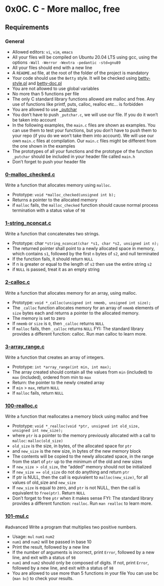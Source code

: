 # 0x0C. C - More malloc, free

## Requirements
### General

* Allowed editors: `vi`, `vim`, `emacs`
* All your files will be compiled on Ubuntu 20.04 LTS using gcc, using the options `-Wall -Werror -Wextra -pedantic -std=gnu89`
* All your files should end with a new line
* A `README.md` file, at the root of the folder of the project is mandatory
* Your code should use the `Betty` style. It will be checked using [betty-style.pl](https://github.com/alx-tools/Betty/blob/master/betty-style.pl) and [betty-doc.pl](https://github.com/alx-tools/Betty/blob/master/betty-doc.pl)
* You are not allowed to use global variables
* No more than 5 functions per file
* The only C standard library functions allowed are malloc and free. Any use of functions like printf, puts, calloc, realloc etc… is forbidden
* You are allowed to use [_putchar](https://github.com/alx-tools/_putchar.c/blob/master/_putchar.c)
* You don’t have to push `_putchar.c`, we will use our file. If you do it won’t be taken into account
* In the following examples, the `main.c` files are shown as examples. You can use them to test your functions, but you don’t have to push them to your repo (if you do we won’t take them into account). We will use our own `main.c` files at compilation. Our `main.c` files might be different from the one shown in the examples
* The prototypes of all your functions and the prototype of the function `_putchar` should be included in your header file called `main.h`
* Don’t forget to push your header file

### [0-malloc_checked.c](0-malloc_checked.c)
Write a function that allocates memory using `malloc`.
* Prototype: `void *malloc_checked(unsigned int b);`
* Returns a pointer to the allocated memory
* if `malloc` fails, the `malloc_checked` function should cause normal process termination with a status value of `98`

### [1-string_nconcat.c](1-string_nconcat.c)
Write a function that concatenates two strings.
* Prototype: char `*string_nconcat(char *s1, char *s2, unsigned int n);`
* The returned pointer shall point to a newly allocated space in memory, which contains `s1`, followed by the first `n` bytes of `s2`, and null terminated
* If the function fails, it should return `NULL`
* If n is greater or equal to the length of `s2` then use the entire string `s2`
* if `NULL` is passed, treat it as an empty string

### [2-calloc.c](2-calloc.c)
Write a function that allocates memory for an array, using malloc.
* Prototype: `void *_calloc(unsigned int nmemb, unsigned int size);`
* The `_calloc` function allocates memory for an array of `nmemb` elements of `size` bytes each and returns a pointer to the allocated memory.
* The memory is set to zero
* If `nmemb` or `size` is `0`, then `_calloc` returns `NULL`
* If `malloc` fails, then `_calloc` returns `NULL`
FYI: The standard library provides a different function: calloc. Run man calloc to learn more.

### [3-array_range.c](3-array_range.c)
Write a function that creates an array of integers.
* Prototype: `int *array_range(int min, int max);`
* The array created should contain all the values from `min` (included) to `max` (included), ordered from min to `max`
* Return: the pointer to the newly created array
* If `min` > `max`, return `NULL`
* If `malloc` fails, return `NULL`

### [100-realloc.c](100-realloc.c)
Write a function that reallocates a memory block using malloc and free
* Prototype: `void *_realloc(void *ptr, unsigned int old_size, unsigned int new_size);`
* where `ptr` is a pointer to the memory previously allocated with a call to `malloc`: `malloc(old_size)`
* `old_size` is the size, in bytes, of the allocated space for `ptr`
* and `new_size` is the new size, in bytes of the new memory block
* The contents will be copied to the newly allocated space, in the range from the start of `ptr` up to the minimum of the old and new sizes
* If `new_size > old_size`, the “added” memory should not be initialized
* If `new_size == old_size` do not do anything and return `ptr`
* If ptr is NULL, then the call is equivalent to `malloc(new_size)`, for all values of old_size and `new_size`
* If `new_size` is equal to zero, and `ptr` is not NULL, then the call is equivalent to `free(ptr)`. Return `NULL`
* Don’t forget to free `ptr` when it makes sense
FYI: The standard library provides a different function: `realloc`. Run `man realloc` to learn more.

### [101-mul.c](101-mul.c)

#advanced
Write a program that multiplies two positive numbers.
* Usage: `mul` `num1` `num2`
* `num1` and `num2` will be passed in base 10
* Print the result, followed by a new line
* If the number of arguments is incorrect, print `Error`, followed by a new line, and exit with a status of `98`
* `num1` and `num2` should only be composed of digits. If not, print `Error`, followed by a new line, and exit with a status of `98`
* You are allowed to use more than 5 functions in your file
You can use bc (`man bc`) to check your results.
